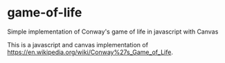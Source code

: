 # game-of-life
Simple implementation of Conway's game of life in javascript with Canvas

This is a javascript and canvas implementation of https://en.wikipedia.org/wiki/Conway%27s_Game_of_Life.
